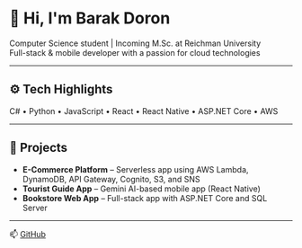 # 👋 Hi, I'm Barak Doron

Computer Science student | Incoming M.Sc. at Reichman University  
Full-stack & mobile developer with a passion for cloud technologies  

---

## ⚙️ Tech Highlights

C# • Python • JavaScript • React • React Native • ASP.NET Core • AWS  

---

## 📌 Projects

- **E-Commerce Platform** – Serverless app using AWS Lambda, DynamoDB, API Gateway, Cognito, S3, and SNS
- **Tourist Guide App** – Gemini AI-based mobile app (React Native)  
- **Bookstore Web App** – Full-stack app with ASP.NET Core and SQL Server  

---

📫 [GitHub](https://github.com/barakdo)
